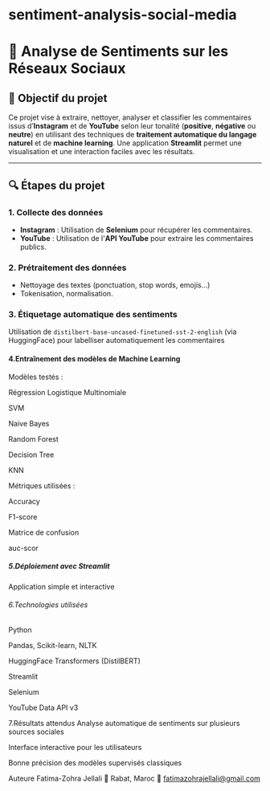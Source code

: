 # sentiment-analysis-social-media
# 💬 Analyse de Sentiments sur les Réseaux Sociaux

## 📌 Objectif du projet
Ce projet vise à extraire, nettoyer, analyser et classifier les commentaires issus d’**Instagram** et de **YouTube** selon leur tonalité (**positive**, **négative** ou **neutre**) en utilisant des techniques de **traitement automatique du langage naturel** et de **machine learning**. Une application **Streamlit** permet une visualisation et une interaction faciles avec les résultats.

---

## 🔍 Étapes du projet

### 1. Collecte des données
- **Instagram** : Utilisation de **Selenium** pour récupérer les commentaires.
- **YouTube** : Utilisation de l'**API YouTube** pour extraire les commentaires publics.

### 2. Prétraitement des données
- Nettoyage des textes (ponctuation, stop words, emojis…)
- Tokenisation, normalisation.

### 3. Étiquetage automatique des sentiments
Utilisation de `distilbert-base-uncased-finetuned-sst-2-english` (via HuggingFace) pour labelliser automatiquement les commentaires 
#### 4.Entraînement des modèles de Machine Learning 
Modèles testés :

Régression Logistique Multinomiale

SVM

Naive Bayes

Random Forest

Decision Tree

KNN

Métriques utilisées :

Accuracy

F1-score

Matrice de confusion

auc-scor 
##### 5.Déploiement avec Streamlit 
Application simple et interactive  


###### 6.Technologies utilisées
 Python

Pandas, Scikit-learn, NLTK

HuggingFace Transformers (DistilBERT)

Streamlit

Selenium

YouTube Data API v3 



7.Résultats attendus 
Analyse automatique de sentiments sur plusieurs sources sociales

Interface interactive pour les utilisateurs

Bonne précision des modèles supervisés classiques

Auteure
Fatima-Zohra Jellali
📍 Rabat, Maroc
📧 fatimazohrajellali@gmail.com 
 
